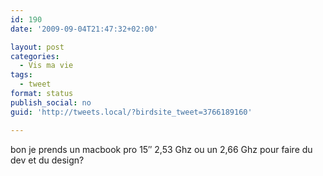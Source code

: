 ```yaml
---
id: 190
date: '2009-09-04T21:47:32+02:00'

layout: post
categories:
  - Vis ma vie
tags:
  - tweet
format: status
publish_social: no
guid: 'http://tweets.local/?birdsite_tweet=3766189160'

---
```


bon je prends un macbook pro 15″ 2,53 Ghz ou un 2,66 Ghz pour faire du dev et du design?